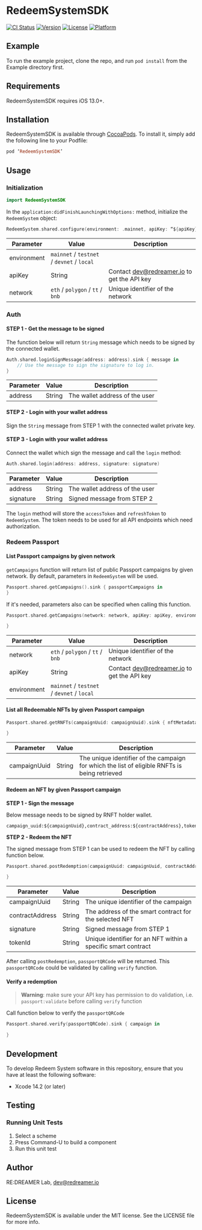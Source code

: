 # RedeemSystemSDK

[![CI Status](https://img.shields.io/travis/redreamerlab/RedeemSystemSDK.svg?style=flat)](https://travis-ci.org/redreamerlab/RedeemSystemSDK)
[![Version](https://img.shields.io/cocoapods/v/RedeemSystemSDK.svg?style=flat)](https://cocoapods.org/pods/RedeemSystemSDK)
[![License](https://img.shields.io/cocoapods/l/RedeemSystemSDK.svg?style=flat)](https://cocoapods.org/pods/RedeemSystemSDK)
[![Platform](https://img.shields.io/cocoapods/p/RedeemSystemSDK.svg?style=flat)](https://cocoapods.org/pods/RedeemSystemSDK)

## Example

To run the example project, clone the repo, and run `pod install` from the Example directory first.

## Requirements

RedeemSystemSDK requires iOS 13.0+.

## Installation

RedeemSystemSDK is available through [CocoaPods](https://cocoapods.org). To install
it, simply add the following line to your Podfile:

```ruby
pod ‘RedeemSystemSDK’
```

## Usage

### Initialization

```swift
import RedeemSystemSDK
```

In the `application:didFinishLaunchingWithOptions:` method, initialize the `RedeemSystem` object:

```swift
RedeemSystem.shared.configure(environment: .mainnet, apiKey: “${apiKey}“, network: .eth)
```

| Parameter   | Value | Description |
|-------------|-------|-------------|
| environment | `mainnet` / `testnet` / `devnet` / `local` |             |
| apiKey      | String                                     | Contact dev@redreamer.io to get the API key |
| network     | `eth` / `polygon` / `tt` / `bnb`           | Unique identifier of the network |

### Auth

#### STEP 1 - Get the message to be signed

The function below will return `String` message which needs to be signed by the connected wallet.

```swift
Auth.shared.loginSignMessage(address: address).sink { message in
    // Use the message to sign the signature to log in.
}
```

| Parameter   | Value | Description |
|-------------|-------|-------------|
| address | String | The wallet address of the user |

#### STEP 2 - Login with your wallet address

Sign the `String` message from STEP 1 with the connected wallet private key.

#### STEP 3 - Login with your wallet address

Connect the wallet which sign the message and call the `login` method:

```swift
Auth.shared.login(address: address, signature: signature)
```

| Parameter   | Value | Description |
|-------------|-------|-------------|
| address | String | The wallet address of the user |
| signature | String | Signed message from STEP 2 |

The `login` method will store the `accessToken` and `refreshToken` to `RedeemSystem`. The token needs to be used for all API endpoints which need authorization.

### Redeem Passport

#### List Passport campaigns by given network

`getCampaigns` function will return list of public Passport campaigns by given network. By default, parameters in `RedeemSystem` will be used.

```swift
Passport.shared.getCampaigns().sink { passportCampaigns in
}
```

If it's needed, parameters also can be specified when calling this function.

```swift
Passport.shared.getCampaigns(network: network, apiKey: apiKey, environment: environment).sink { passportCampaigns in

}
```

| Parameter   | Value | Description |
|-------------|-------|-------------|
| network     | `eth` / `polygon` / `tt` / `bnb`           | Unique identifier of the network |
| apiKey      | String                                     | Contact dev@redreamer.io to get the API key |
| environment | `mainnet` / `testnet` / `devnet` / `local` |             |

#### List all Redeemable NFTs by given Passport campaign

```swift
Passport.shared.getRNFTs(campaignUuid: campaignUuid).sink { nftMetadatas in

}
```

| Parameter   | Value | Description |
|-------------|-------|-------------|
| campaignUuid | String | The unique identifier of the campaign for which the list of eligible RNFTs is being retrieved |

#### Redeem an NFT by given Passport campaign

**STEP 1 - Sign the message**

Below message needs to be signed by RNFT holder wallet.

```
campaign_uuid:${campaignUuid},contract_address:${contractAddress},token_id:${tokenId}
```

**STEP 2 - Redeem the NFT**

The signed message from STEP 1 can be used to redeem the NFT by calling function below.

```swift
Passport.shared.postRedemption(campaignUuid: campaignUuid, contractAddress: contractAddress, signature: signature, tokenId: tokenId).sink { redemption in

}
```

| Parameter   | Value | Description |
|-------------|-------|-------------|
| campaignUuid | String | The unique identifier of the campaign |
| contractAddress | String | The address of the smart contract for the selected NFT |
| signature | String | Signed message from STEP 1 |
| tokenId | String | Unique identifier for an NFT within a specific smart contract |

After calling `postRedemption`, `passportQRCode` will be returned. This `passportQRCode` could be validated by calling `verify` function.

#### Verify a redemption

> **Warning**: make sure your API key has permission to do validation, i.e. `passport:validate` before calling `verify` function

Call function below to verify the `passportQRCode`

```swift
Passport.shared.verify(passportQRCode).sink { campaign in

}
```

## Development

To develop Redeem System software in this repository, ensure that you have at least the following software:

- Xcode 14.2 (or later)

## Testing

### Running Unit Tests

1. Select a scheme
2. Press Command-U to build a component
3. Run this unit test

## Author

RE:DREAMER Lab, dev@redreamer.io

## License

RedeemSystemSDK is available under the MIT license. See the LICENSE file for more info.
